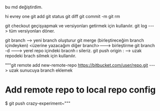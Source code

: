 


bu md değiştirdim.



hi evrey one
git add
git status
git diff
git commit -m 
git rm 

git checkout geçişyapmak ve versiyonları getirmek için kullanılır.
git log ---> tüm versiyonları döner.


git branch <bracnhname>  -->    yeni branch oluşturur
git merge (birleştireceğim branch içindeyken) <üzerine yazacağım diğer branch>---> birleştirme
git branch -d <bracnhName> --->  yerel repo içindeki bracnh ı sileriz. 
git push origin :<branchName> --> uzak repodeki brach silmek için kullanılır.





"""git remote add new-remote-repo https://bitbucket.com/user/repo.git   ---> uzak sunucuya branch eklemek 
# Add remote repo to local repo config
$ git push <new-remote-repo> crazy-experiment~"""